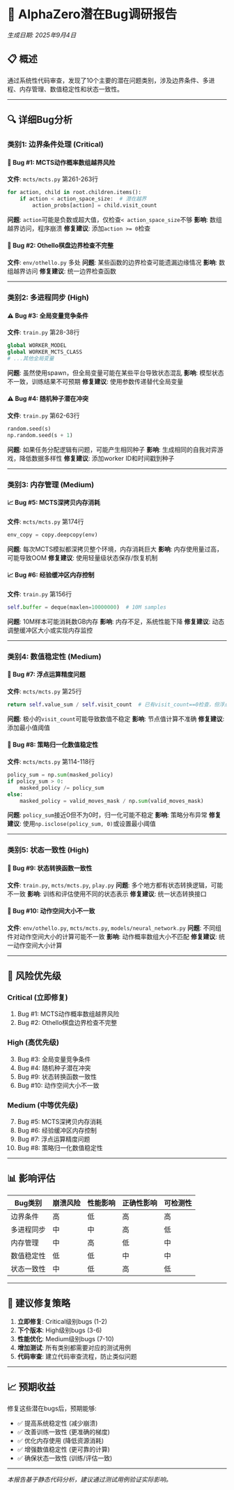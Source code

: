# 🐛 **AlphaZero潜在Bug调研报告**

*生成日期: 2025年9月4日*

## 📋 **概述**

通过系统性代码审查，发现了10个主要的潜在问题类别，涉及边界条件、多进程、内存管理、数值稳定性和状态一致性。

---

## 🔍 **详细Bug分析**

### **类别1: 边界条件处理 (Critical)**

#### **🚨 Bug #1: MCTS动作概率数组越界风险**
**文件**: `mcts/mcts.py` 第261-263行
```python
for action, child in root.children.items():
    if action < action_space_size:  # 潜在越界
        action_probs[action] = child.visit_count
```
**问题**: `action`可能是负数或超大值，仅检查`< action_space_size`不够
**影响**: 数组越界访问，程序崩溃
**修复建议**: 添加`action >= 0`检查

#### **🚨 Bug #2: Othello棋盘边界检查不完整**
**文件**: `env/othello.py` 多处
**问题**: 某些函数的边界检查可能遗漏边缘情况
**影响**: 数组越界访问
**修复建议**: 统一边界检查函数

---

### **类别2: 多进程同步 (High)**

#### **⚠️ Bug #3: 全局变量竞争条件**
**文件**: `train.py` 第28-38行
```python
global WORKER_MODEL
global WORKER_MCTS_CLASS
# ...其他全局变量
```
**问题**: 虽然使用spawn，但全局变量可能在某些平台导致状态混乱
**影响**: 模型状态不一致，训练结果不可预期
**修复建议**: 使用参数传递替代全局变量

#### **⚠️ Bug #4: 随机种子潜在冲突**
**文件**: `train.py` 第62-63行
```python
random.seed(s)
np.random.seed(s + 1)
```
**问题**: 如果任务分配逻辑有问题，可能产生相同种子
**影响**: 生成相同的自我对弈游戏，降低数据多样性
**修复建议**: 添加worker ID和时间戳到种子

---

### **类别3: 内存管理 (Medium)**

#### **📈 Bug #5: MCTS深拷贝内存消耗**
**文件**: `mcts/mcts.py` 第174行
```python
env_copy = copy.deepcopy(env)
```
**问题**: 每次MCTS模拟都深拷贝整个环境，内存消耗巨大
**影响**: 内存使用量过高，可能导致OOM
**修复建议**: 使用轻量级状态保存/恢复机制

#### **📈 Bug #6: 经验缓冲区内存控制**
**文件**: `train.py` 第156行
```python
self.buffer = deque(maxlen=10000000)  # 10M samples
```
**问题**: 10M样本可能消耗数GB内存
**影响**: 内存不足，系统性能下降
**修复建议**: 动态调整缓冲区大小或实现内存监控

---

### **类别4: 数值稳定性 (Medium)**

#### **🔢 Bug #7: 浮点运算精度问题**
**文件**: `mcts/mcts.py` 第25行
```python
return self.value_sum / self.visit_count  # 已有visit_count==0检查，但浮点精度仍是问题
```
**问题**: 极小的`visit_count`可能导致数值不稳定
**影响**: 节点值计算不准确
**修复建议**: 添加最小值阈值

#### **🔢 Bug #8: 策略归一化数值稳定性**
**文件**: `mcts/mcts.py` 第114-118行
```python
policy_sum = np.sum(masked_policy)
if policy_sum > 0:
    masked_policy /= policy_sum
else:
    masked_policy = valid_moves_mask / np.sum(valid_moves_mask)
```
**问题**: `policy_sum`接近0但不为0时，归一化可能不稳定
**影响**: 策略分布异常
**修复建议**: 使用`np.isclose(policy_sum, 0)`或设置最小阈值

---

### **类别5: 状态一致性 (High)**

#### **🔄 Bug #9: 状态转换函数一致性**
**文件**: `train.py`, `mcts/mcts.py`, `play.py`
**问题**: 多个地方都有状态转换逻辑，可能不一致
**影响**: 训练和评估使用不同的状态表示
**修复建议**: 统一状态转换接口

#### **🔄 Bug #10: 动作空间大小不一致**
**文件**: `env/othello.py`, `mcts/mcts.py`, `models/neural_network.py`
**问题**: 不同组件对动作空间大小的计算可能不一致
**影响**: 动作概率数组大小不匹配
**修复建议**: 统一动作空间大小计算

---

## 🎯 **风险优先级**

### **Critical (立即修复)**
1. Bug #1: MCTS动作概率数组越界风险
2. Bug #2: Othello棋盘边界检查不完整

### **High (高优先级)**
3. Bug #3: 全局变量竞争条件
4. Bug #4: 随机种子潜在冲突
5. Bug #9: 状态转换函数一致性
6. Bug #10: 动作空间大小不一致

### **Medium (中等优先级)**
7. Bug #5: MCTS深拷贝内存消耗
8. Bug #6: 经验缓冲区内存控制
9. Bug #7: 浮点运算精度问题
10. Bug #8: 策略归一化数值稳定性

---

## 📊 **影响评估**

| Bug类别 | 崩溃风险 | 性能影响 | 正确性影响 | 可检测性 |
|---------|----------|----------|------------|----------|
| 边界条件 | 高 | 低 | 高 | 高 |
| 多进程同步 | 中 | 中 | 高 | 低 |
| 内存管理 | 中 | 高 | 低 | 中 |
| 数值稳定性 | 低 | 低 | 中 | 中 |
| 状态一致性 | 中 | 低 | 高 | 低 |

---

## 🔧 **建议修复策略**

1. **立即修复**: Critical级别bugs (1-2)
2. **下个版本**: High级别bugs (3-6)
3. **性能优化**: Medium级别bugs (7-10)
4. **增加测试**: 所有类别都需要对应的测试用例
5. **代码审查**: 建立代码审查流程，防止类似问题

---

## 📈 **预期收益**

修复这些潜在bugs后，预期能够:
- ✅ 提高系统稳定性 (减少崩溃)
- ✅ 改善训练一致性 (更准确的梯度)
- ✅ 优化内存使用 (降低资源消耗)
- ✅ 增强数值稳定性 (更可靠的计算)
- ✅ 确保状态一致性 (训练/评估一致)

---

*本报告基于静态代码分析，建议通过测试用例验证实际影响。*